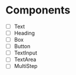 # Components

-[ ] Text
-[ ] Heading
-[ ] Box
-[ ] Button
-[ ] TextInput
-[ ] TextArea
-[ ] MultiStep